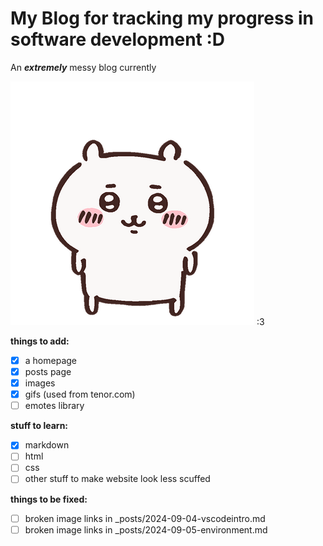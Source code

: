 # My Blog for tracking my progress in software development :D

An ***extremely*** messy blog currently

![chiikawaimage](https://github.com/shiyingwucl/githubpage-blog/blob/main/images/chiikawa.png)  :3



**things to add:**

- [x] a homepage
- [x] posts page
- [x] images
- [x] gifs (used from tenor.com)
- [ ] emotes library

**stuff to learn:**
 
- [x] markdown
- [ ] html
- [ ] css
- [ ] other stuff to make website look less scuffed 

**things to be fixed:**

- [ ] broken image links in _posts/2024-09-04-vscodeintro.md    
- [ ] broken image links in _posts/2024-09-05-environment.md